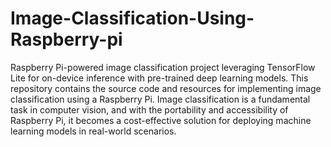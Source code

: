 # Image-Classification-Using-Raspberry-pi
Raspberry Pi-powered image classification project leveraging TensorFlow Lite for on-device inference with pre-trained deep learning models.
  This repository contains the source code and resources for implementing image classification using a Raspberry Pi. Image classification is a fundamental task in computer vision, and with the portability and accessibility of Raspberry Pi, it becomes a cost-effective solution for deploying machine learning models in real-world scenarios.
